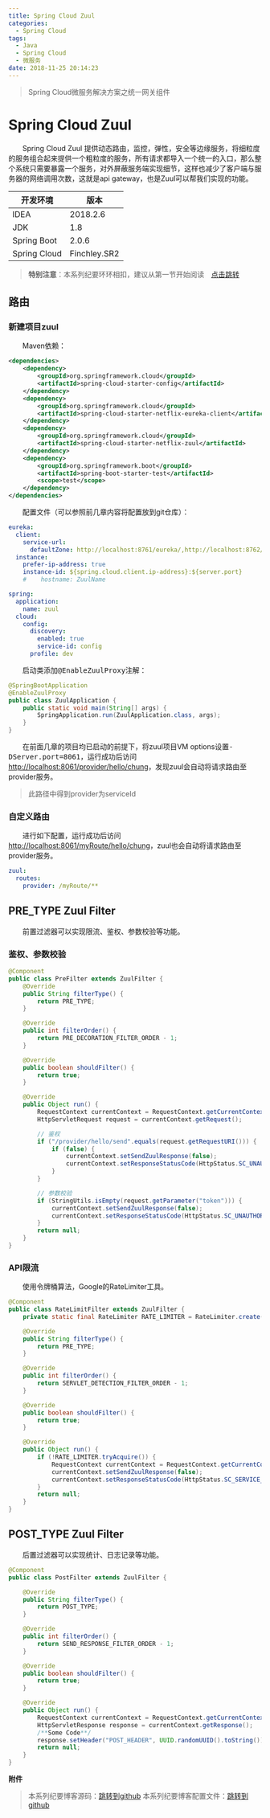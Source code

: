 ```yaml
---
title: Spring Cloud Zuul
categories: 
  - Spring Cloud
tags:
  - Java
  - Spring Cloud
  - 微服务
date: 2018-11-25 20:14:23
---
```


> Spring Cloud微服务解决方案之统一网关组件

<!-- more -->

# Spring Cloud Zuul
&emsp;&emsp;Spring Cloud Zuul 提供动态路由，监控，弹性，安全等边缘服务，将细粒度的服务组合起来提供一个粗粒度的服务，所有请求都导入一个统一的入口，那么整个系统只需要暴露一个服务，对外屏蔽服务端实现细节，这样也减少了客户端与服务器的网络调用次数，这就是api gateway，也是Zuul可以帮我们实现的功能。

开发环境    |  版本
-------- | -----
IDEA | 2018.2.6
JDK  | 1.8
Spring Boot| 2.0.6
Spring Cloud| Finchley.SR2

> **特别注意**：本系列纪要环环相扣，建议从第一节开始阅读&emsp;[点击跳转](http://zhangchong.xin/2018/11/20/Spring%20Cloud%20%E5%AD%A6%E4%B9%A0%E7%BA%AA%E8%A6%81%E4%B8%80%EF%BC%9AEureka/)

## 路由
### 新建项目zuul
&emsp;&emsp;Maven依赖：
```xml
<dependencies>
    <dependency>
        <groupId>org.springframework.cloud</groupId>
        <artifactId>spring-cloud-starter-config</artifactId>
    </dependency>
    <dependency>
        <groupId>org.springframework.cloud</groupId>
        <artifactId>spring-cloud-starter-netflix-eureka-client</artifactId>
    </dependency>
    <dependency>
        <groupId>org.springframework.cloud</groupId>
        <artifactId>spring-cloud-starter-netflix-zuul</artifactId>
    </dependency>
    <dependency>
        <groupId>org.springframework.boot</groupId>
        <artifactId>spring-boot-starter-test</artifactId>
        <scope>test</scope>
    </dependency>
</dependencies>
```
&emsp;&emsp;配置文件（可以参照前几章内容将配置放到git仓库）：
```yml
eureka:
  client:
    service-url:
      defaultZone: http://localhost:8761/eureka/,http://localhost:8762/eureka/
  instance:
    prefer-ip-address: true
    instance-id: ${spring.cloud.client.ip-address}:${server.port}
    #    hostname: ZuulName

spring:
  application:
    name: zuul
  cloud:
    config:
      discovery:
        enabled: true
        service-id: config
      profile: dev
```
&emsp;&emsp;启动类添加<kbd>@EnableZuulProxy</kbd>注解：
```java
@SpringBootApplication
@EnableZuulProxy
public class ZuulApplication {
    public static void main(String[] args) {
        SpringApplication.run(ZuulApplication.class, args);
    }
}
```
&emsp;&emsp;在前面几章的项目均已启动的前提下，将zuul项目VM options设置<kbd>-DServer.port=8061</kbd>，运行成功后访问[http://localhost:8061/provider/hello/chung](http://localhost:8061/provider/hello/chung)，发现zuul会自动将请求路由至provider服务。
> 此路径中得到provider为serviceId

### 自定义路由
&emsp;&emsp;进行如下配置，运行成功后访问[http://localhost:8061/myRoute/hello/chung](http://localhost:8061/myRoute/hello/chung)，zuul也会自动将请求路由至provider服务。
```yml
zuul:
  routes:
    provider: /myRoute/**
```

## PRE_TYPE Zuul Filter
&emsp;&emsp;前置过滤器可以实现限流、鉴权、参数校验等功能。
### 鉴权、参数校验
```java
@Component
public class PreFilter extends ZuulFilter {
    @Override
    public String filterType() {
        return PRE_TYPE;
    }

    @Override
    public int filterOrder() {
        return PRE_DECORATION_FILTER_ORDER - 1;
    }

    @Override
    public boolean shouldFilter() {
        return true;
    }

    @Override
    public Object run() {
        RequestContext currentContext = RequestContext.getCurrentContext();
        HttpServletRequest request = currentContext.getRequest();

        // 鉴权
        if ("/provider/hello/send".equals(request.getRequestURI())) {
            if (false) {
                currentContext.setSendZuulResponse(false);
                currentContext.setResponseStatusCode(HttpStatus.SC_UNAUTHORIZED);
            }
        }

        // 参数校验
        if (StringUtils.isEmpty(request.getParameter("token"))) {
            currentContext.setSendZuulResponse(false);
            currentContext.setResponseStatusCode(HttpStatus.SC_UNAUTHORIZED);
        }
        return null;
    }
}
```

### API限流
&emsp;&emsp;使用令牌桶算法，Google的RateLimiter工具。
```java
@Component
public class RateLimitFilter extends ZuulFilter {
    private static final RateLimiter RATE_LIMITER = RateLimiter.create(100);

    @Override
    public String filterType() {
        return PRE_TYPE;
    }

    @Override
    public int filterOrder() {
        return SERVLET_DETECTION_FILTER_ORDER - 1;
    }

    @Override
    public boolean shouldFilter() {
        return true;
    }

    @Override
    public Object run() {
        if (!RATE_LIMITER.tryAcquire()) {
            RequestContext currentContext = RequestContext.getCurrentContext();
            currentContext.setSendZuulResponse(false);
            currentContext.setResponseStatusCode(HttpStatus.SC_SERVICE_UNAVAILABLE);
        }
        return null;
    }
}
```

## POST_TYPE Zuul Filter
&emsp;&emsp;后置过滤器可以实现统计、日志记录等功能。
```java
@Component
public class PostFilter extends ZuulFilter {

    @Override
    public String filterType() {
        return POST_TYPE;
    }

    @Override
    public int filterOrder() {
        return SEND_RESPONSE_FILTER_ORDER - 1;
    }

    @Override
    public boolean shouldFilter() {
        return true;
    }

    @Override
    public Object run() {
        RequestContext currentContext = RequestContext.getCurrentContext();
        HttpServletResponse response = currentContext.getResponse();
        /**Some Code**/
        response.setHeader("POST_HEADER", UUID.randomUUID().toString());
        return null;
    }
}
```

<kbd>**附件**</kbd>
> 本系列纪要博客源码：[跳转到github](https://github.com/chung567115/SpringCloud)
> 本系列纪要博客配置文件：[跳转到github](https://github.com/chung567115/SpringCloudConfig)
